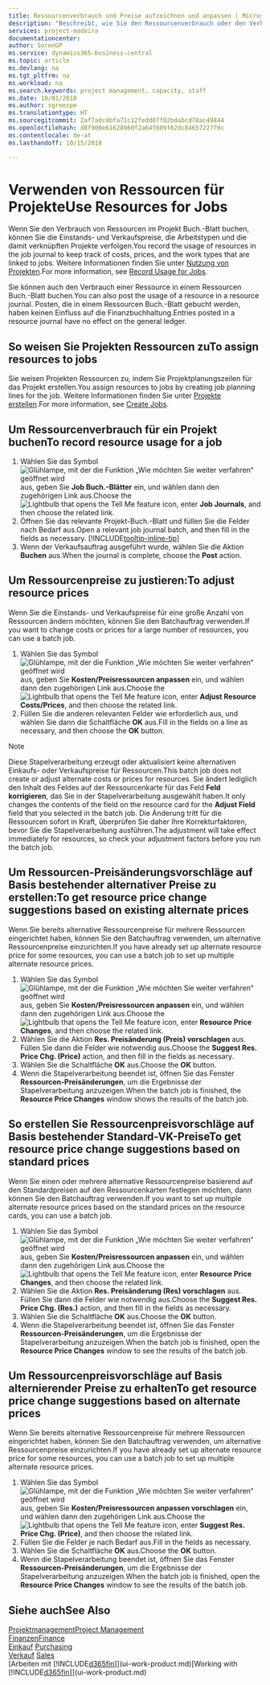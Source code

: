 ```yaml
---
title: Ressourcenverbrauch und Preise aufzeichnen und anpassen | Microsoft Docs
description: "Beschreibt, wie Sie den Ressourcenverbrauch oder den Verbrauch erfassen können, die einem Projekt zugeordnet sind, um Kosten, Preisen und Arbeitstypen zu verwalten."
services: project-madeira
documentationcenter: 
author: SorenGP
ms.service: dynamics365-business-central
ms.topic: article
ms.devlang: na
ms.tgt_pltfrm: na
ms.workload: na
ms.search.keywords: project management, capacity, staff
ms.date: 10/01/2018
ms.author: sgroespe
ms.translationtype: HT
ms.sourcegitcommit: 2af7adc4bfa71c12fedd87f02bdabcd78ac49844
ms.openlocfilehash: d8f900e61628960f2a64f609f62dc8465722770c
ms.contentlocale: de-at
ms.lasthandoff: 10/15/2018

---
```

# <a name="use-resources-for-jobs"></a><span data-ttu-id="8a9ad-103">Verwenden von Ressourcen für Projekte</span><span class="sxs-lookup"><span data-stu-id="8a9ad-103">Use Resources for Jobs</span></span>
<span data-ttu-id="8a9ad-104">Wenn Sie den Verbrauch von Ressourcen im Projekt Buch.-Blatt buchen, können Sie die Einstands- und Verkaufspreise, die Arbeitstypen und die damit verknüpften Projekte verfolgen.</span><span class="sxs-lookup"><span data-stu-id="8a9ad-104">You record the usage of resources in the job journal to keep track of costs, prices, and the work types that are linked to jobs.</span></span> <span data-ttu-id="8a9ad-105">Weitere Informationen finden Sie unter [Nutzung von Projekten](projects-how-record-job-usage.md).</span><span class="sxs-lookup"><span data-stu-id="8a9ad-105">For more information, see [Record Usage for Jobs](projects-how-record-job-usage.md).</span></span>

<span data-ttu-id="8a9ad-106">Sie können auch den Verbrauch einer Ressource in einem Ressourcen Buch.-Blatt buchen.</span><span class="sxs-lookup"><span data-stu-id="8a9ad-106">You can also post the usage of a resource in a resource journal.</span></span> <span data-ttu-id="8a9ad-107">Posten, die in einem Ressourcen Buch.-Blatt gebucht werden, haben keinen Einfluss auf die Finanzbuchhaltung.</span><span class="sxs-lookup"><span data-stu-id="8a9ad-107">Entries posted in a resource journal have no effect on the general ledger.</span></span>

## <a name="to-assign-resources-to-jobs"></a><span data-ttu-id="8a9ad-108">So weisen Sie Projekten Ressourcen zu</span><span class="sxs-lookup"><span data-stu-id="8a9ad-108">To assign resources to jobs</span></span>
<span data-ttu-id="8a9ad-109">Sie weisen Projekten Ressourcen zu, indem Sie Projektplanungszeilen für das Projekt erstellen.</span><span class="sxs-lookup"><span data-stu-id="8a9ad-109">You assign resources to jobs by creating job planning lines for the job.</span></span> <span data-ttu-id="8a9ad-110">Weitere Informationen finden Sie unter  [Projekte erstellen](projects-how-create-jobs.md).</span><span class="sxs-lookup"><span data-stu-id="8a9ad-110">For more information, see [Create Jobs](projects-how-create-jobs.md).</span></span>

## <a name="to-record-resource-usage-for-a-job"></a><span data-ttu-id="8a9ad-111">Um Ressourcenverbrauch für ein Projekt buchen</span><span class="sxs-lookup"><span data-stu-id="8a9ad-111">To record resource usage for a job</span></span>
1. <span data-ttu-id="8a9ad-112">Wählen Sie das Symbol ![Glühlampe, mit der die Funktion „Wie möchten Sie weiter verfahren“ geöffnet wird](media/ui-search/search_small.png "Wie möchten Sie weiter verfahren?") aus, geben Sie **Job Buch.-Blätter** ein, und wählen dann den zugehörigen Link aus.</span><span class="sxs-lookup"><span data-stu-id="8a9ad-112">Choose the ![Lightbulb that opens the Tell Me feature](media/ui-search/search_small.png "Tell me what you want to do") icon, enter **Job Journals**, and then choose the related link.</span></span>
2. <span data-ttu-id="8a9ad-113">Öffnen Sie das relevante Projekt-Buch.-Blatt und füllen Sie die Felder nach Bedarf aus.</span><span class="sxs-lookup"><span data-stu-id="8a9ad-113">Open a relevant job journal batch, and then fill in the fields as necessary.</span></span> [!INCLUDE[tooltip-inline-tip](includes/tooltip-inline-tip_md.md)]
3. <span data-ttu-id="8a9ad-114">Wenn der Verkaufsauftrag ausgeführt wurde, wählen Sie die Aktion **Buchen** aus.</span><span class="sxs-lookup"><span data-stu-id="8a9ad-114">When the journal is complete, choose the **Post** action.</span></span>

## <a name="to-adjust-resource-prices"></a><span data-ttu-id="8a9ad-115">Um Ressourcenpreise zu justieren:</span><span class="sxs-lookup"><span data-stu-id="8a9ad-115">To adjust resource prices</span></span>
<span data-ttu-id="8a9ad-116">Wenn Sie die Einstands- und Verkaufspreise für eine große Anzahl von Ressourcen ändern möchten, können Sie den Batchauftrag verwenden.</span><span class="sxs-lookup"><span data-stu-id="8a9ad-116">If you want to change costs or prices for a large number of resources, you can use a batch job.</span></span>  

1. <span data-ttu-id="8a9ad-117">Wählen Sie das Symbol ![Glühlampe, mit der die Funktion „Wie möchten Sie weiter verfahren“ geöffnet wird](media/ui-search/search_small.png "Wie möchten Sie weiter verfahren?") aus, geben Sie **Kosten/Preisressourcen anpassen** ein, und wählen dann den zugehörigen Link aus.</span><span class="sxs-lookup"><span data-stu-id="8a9ad-117">Choose the ![Lightbulb that opens the Tell Me feature](media/ui-search/search_small.png "Tell me what you want to do") icon, enter **Adjust Resource Costs/Prices**, and then choose the related link.</span></span>
2. <span data-ttu-id="8a9ad-118">Füllen Sie die anderen relevanten Felder wie erforderlich aus, und wählen Sie dann die Schaltfläche **OK** aus.</span><span class="sxs-lookup"><span data-stu-id="8a9ad-118">Fill in the fields on a line as necessary, and then choose the **OK** button.</span></span>

> [!NOTE]  
>   <span data-ttu-id="8a9ad-119">Diese Stapelverarbeitung erzeugt oder aktualisiert keine alternativen Einkaufs- oder Verkaufspreise für Ressourcen.</span><span class="sxs-lookup"><span data-stu-id="8a9ad-119">This batch job does not create or adjust alternate costs or prices for resources.</span></span> <span data-ttu-id="8a9ad-120">Sie ändert lediglich den Inhalt des Feldes auf der Ressourcenkarte für das Feld **Feld korrigieren**, das Sie in der Stapelverarbeitung ausgewählt haben.</span><span class="sxs-lookup"><span data-stu-id="8a9ad-120">It only changes the contents of the field on the resource card for the **Adjust Field** field that you selected in the batch job.</span></span> <span data-ttu-id="8a9ad-121">Die Änderung tritt für die Ressourcen sofort in Kraft, überprüfen Sie daher Ihre Korrekturfaktoren, bevor Sie die Stapelverarbeitung ausführen.</span><span class="sxs-lookup"><span data-stu-id="8a9ad-121">The adjustment will take effect immediately for resources, so check your adjustment factors before you run the batch job.</span></span>

## <a name="to-get-resource-price-change-suggestions-based-on-existing-alternate-prices"></a><span data-ttu-id="8a9ad-122">Um Ressourcen-Preisänderungsvorschläge auf Basis bestehender alternativer Preise zu erstellen:</span><span class="sxs-lookup"><span data-stu-id="8a9ad-122">To get resource price change suggestions based on existing alternate prices</span></span>
<span data-ttu-id="8a9ad-123">Wenn Sie bereits alternative Ressourcenpreise für mehrere Ressourcen eingerichtet haben, können Sie den Batchauftrag verwenden, um alternative Ressourcenpreise einzurichten.</span><span class="sxs-lookup"><span data-stu-id="8a9ad-123">If you have already set up alternate resource price for some resources, you can use a batch job to set up multiple alternate resource prices.</span></span>

1. <span data-ttu-id="8a9ad-124">Wählen Sie das Symbol ![Glühlampe, mit der die Funktion „Wie möchten Sie weiter verfahren“ geöffnet wird](media/ui-search/search_small.png "Wie möchten Sie weiter verfahren?") aus, geben Sie **Kosten/Preisressourcen anpassen** ein, und wählen dann den zugehörigen Link aus.</span><span class="sxs-lookup"><span data-stu-id="8a9ad-124">Choose the ![Lightbulb that opens the Tell Me feature](media/ui-search/search_small.png "Tell me what you want to do") icon, enter **Resource Price Changes**, and then choose the related link.</span></span>
2. <span data-ttu-id="8a9ad-125">Wählen Sie die Aktion **Res. Preisänderung (Preis) vorschlagen** aus. Füllen Sie dann die Felder wie notwendig aus.</span><span class="sxs-lookup"><span data-stu-id="8a9ad-125">Choose the **Suggest Res. Price Chg. (Price)** action, and then fill in the fields as necessary.</span></span>
3. <span data-ttu-id="8a9ad-126">Wählen Sie die Schaltfläche **OK** aus.</span><span class="sxs-lookup"><span data-stu-id="8a9ad-126">Choose the **OK** button.</span></span>  
4. <span data-ttu-id="8a9ad-127">Wenn die Stapelverarbeitung beendet ist, öffnen Sie das Fenster **Ressourcen-Preisänderungen**, um die Ergebnisse der Stapelverarbeitung anzuzeigen.</span><span class="sxs-lookup"><span data-stu-id="8a9ad-127">When the batch job is finished, the **Resource Price Changes** window shows the results of the batch job.</span></span>

## <a name="to-get-resource-price-change-suggestions-based-on-standard-prices"></a><span data-ttu-id="8a9ad-128">So erstellen Sie Ressourcenpreisvorschläge auf Basis bestehender Standard-VK-Preise</span><span class="sxs-lookup"><span data-stu-id="8a9ad-128">To get resource price change suggestions based on standard prices</span></span>
<span data-ttu-id="8a9ad-129">Wenn Sie einen oder mehrere alternative Ressourcenpreise basierend auf den Standardpreisen auf den Ressourcenkarten festlegen möchten, dann können Sie den Batchauftrag verwenden.</span><span class="sxs-lookup"><span data-stu-id="8a9ad-129">If you want to set up multiple alternate resource prices based on the standard prices on the resource cards, you can use a batch job.</span></span>  

1. <span data-ttu-id="8a9ad-130">Wählen Sie das Symbol ![Glühlampe, mit der die Funktion „Wie möchten Sie weiter verfahren“ geöffnet wird](media/ui-search/search_small.png "Wie möchten Sie weiter verfahren?") aus, geben Sie **Kosten/Preisressourcen anpassen** ein, und wählen dann den zugehörigen Link aus.</span><span class="sxs-lookup"><span data-stu-id="8a9ad-130">Choose the ![Lightbulb that opens the Tell Me feature](media/ui-search/search_small.png "Tell me what you want to do") icon, enter **Resource Price Changes**, and then choose the related link.</span></span>
2. <span data-ttu-id="8a9ad-131">Wählen Sie die Aktion **Res. Preisänderung (Res) vorschlagen** aus. Füllen Sie dann die Felder wie notwendig aus.</span><span class="sxs-lookup"><span data-stu-id="8a9ad-131">Choose the **Suggest Res. Price Chg. (Res.)** action, and then fill in the fields as necessary.</span></span>  
3. <span data-ttu-id="8a9ad-132">Wählen Sie die Schaltfläche **OK** aus.</span><span class="sxs-lookup"><span data-stu-id="8a9ad-132">Choose the **OK** button.</span></span>  
4. <span data-ttu-id="8a9ad-133">Wenn die Stapelverarbeitung beendet ist, öffnen Sie das Fenster **Ressourcen-Preisänderungen**, um die Ergebnisse der Stapelverarbeitung anzuzeigen.</span><span class="sxs-lookup"><span data-stu-id="8a9ad-133">When the batch job is finished, open the **Resource Price Changes** window to see the results of the batch job.</span></span>

## <a name="to-get-resource-price-change-suggestions-based-on-alternate-prices"></a><span data-ttu-id="8a9ad-134">Um Ressourcenpreisvorschläge auf Basis alternierender Preise zu erhalten</span><span class="sxs-lookup"><span data-stu-id="8a9ad-134">To get resource price change suggestions based on alternate prices</span></span>
<span data-ttu-id="8a9ad-135">Wenn Sie bereits alternative Ressourcenpreise für mehrere Ressourcen eingerichtet haben, können Sie den Batchauftrag verwenden, um alternative Ressourcenpreise einzurichten.</span><span class="sxs-lookup"><span data-stu-id="8a9ad-135">If you have already set up alternate resource price for some resources, you can use a batch job to set up multiple alternate resource prices.</span></span>

1. <span data-ttu-id="8a9ad-136">Wählen Sie das Symbol ![Glühlampe, mit der die Funktion „Wie möchten Sie weiter verfahren“ geöffnet wird](media/ui-search/search_small.png "Wie möchten Sie weiter verfahren?") aus, geben Sie **Kosten/Preisressourcen anpassen vorschlagen** ein, und wählen dann den zugehörigen Link aus.</span><span class="sxs-lookup"><span data-stu-id="8a9ad-136">Choose the ![Lightbulb that opens the Tell Me feature](media/ui-search/search_small.png "Tell me what you want to do") icon, enter **Suggest Res. Price Chg. (Price)**, and then choose the related link.</span></span>  
2. <span data-ttu-id="8a9ad-137">Füllen Sie die Felder je nach Bedarf aus.</span><span class="sxs-lookup"><span data-stu-id="8a9ad-137">Fill in the fields as necessary.</span></span>
3. <span data-ttu-id="8a9ad-138">Wählen Sie die Schaltfläche **OK** aus.</span><span class="sxs-lookup"><span data-stu-id="8a9ad-138">Choose the **OK** button.</span></span>  
4. <span data-ttu-id="8a9ad-139">Wenn die Stapelverarbeitung beendet ist, öffnen Sie das Fenster **Ressourcen-Preisänderungen**, um die Ergebnisse der Stapelverarbeitung anzuzeigen.</span><span class="sxs-lookup"><span data-stu-id="8a9ad-139">When the batch job is finished, open the **Resource Price Changes** window to see the results of the batch job.</span></span>

## <a name="see-also"></a><span data-ttu-id="8a9ad-140">Siehe auch</span><span class="sxs-lookup"><span data-stu-id="8a9ad-140">See Also</span></span>
[<span data-ttu-id="8a9ad-141">Projektmanagement</span><span class="sxs-lookup"><span data-stu-id="8a9ad-141">Project Management</span></span>](projects-manage-projects.md)  
[<span data-ttu-id="8a9ad-142">Finanzen</span><span class="sxs-lookup"><span data-stu-id="8a9ad-142">Finance</span></span>](finance.md)  
<span data-ttu-id="8a9ad-143">[Einkauf](purchasing-manage-purchasing.md)       </span><span class="sxs-lookup"><span data-stu-id="8a9ad-143">[Purchasing](purchasing-manage-purchasing.md)       </span></span>  
<span data-ttu-id="8a9ad-144">[Verkauf](sales-manage-sales.md)   </span><span class="sxs-lookup"><span data-stu-id="8a9ad-144">[Sales](sales-manage-sales.md)   </span></span>  
<span data-ttu-id="8a9ad-145">[Arbeiten mit [!INCLUDE[d365fin](includes/d365fin_md.md)]](ui-work-product.md)</span><span class="sxs-lookup"><span data-stu-id="8a9ad-145">[Working with [!INCLUDE[d365fin](includes/d365fin_md.md)]](ui-work-product.md)</span></span>  

